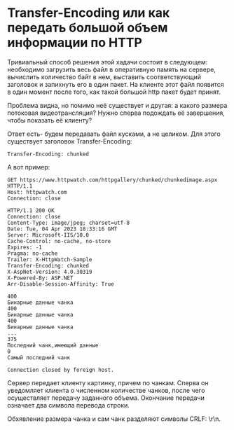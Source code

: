 # Transfer-Encoding или как передать большой объем информации по HTTP

Тривиальный способ решения этой хадачи состоит в следующем: необходимо загрузить
весь файл в оперативную память на сервере, вычислить количество байт в нем,
выставить соответствующий заголовок и запихнуть его в один пакет. На клиенте
этот файл появится в один момент после того, как такой большой http пакет будет
принят.

Проблема видна, но помимо неё существует и другая: а какого размера потоковая
видеотрансляция? Нужно сперва подождать её завершения, чтобы показать её
клиенту?

Ответ есть- будем передавать файл кусками, а не целиком. Для этого существует
заголовок Transfer-Encoding:

```
Transfer-Encoding: chunked
```

А вот пример:

```
GET https://www.httpwatch.com/httpgallery/chunked/chunkedimage.aspx HTTP/1.1
Host: httpwatch.com
Connection: close

HTTP/1.1 200 OK
Connection: close
Content-Type: image/jpeg; charset=utf-8
Date: Tue, 04 Apr 2023 18:33:16 GMT
Server: Microsoft-IIS/10.0
Cache-Control: no-cache, no-store
Expires: -1
Pragma: no-cache
Trailer: X-HttpWatch-Sample
Transfer-Encoding: chunked
X-AspNet-Version: 4.0.30319
X-Powered-By: ASP.NET
Arr-Disable-Session-Affinity: True

400
Бинарные данные чанка
400
Бинарные данные чанка
400
Бинарные данные чанка
...
375
Последний чанк,имеющий данные
0
Самый последний чанк

Connection closed by foreign host.
```

Сервер передает клиенту картинку, причем по чанкам. Сперва он уведомляет клиента
о численном количестве чанков, после чего осуществляет передачу заданного
объема. Окончание передачи означает два символа перевода строки.

Обхявление размера чанка и сам чанк разделяют символы CRLF: \r\n.